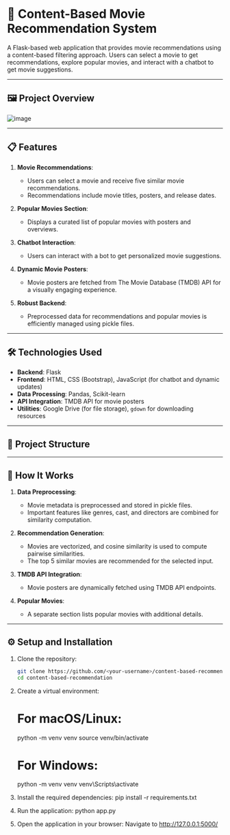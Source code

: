 # 🎥 Content-Based Movie Recommendation System

A Flask-based web application that provides movie recommendations using a content-based filtering approach. Users can select a movie to get recommendations, explore popular movies, and interact with a chatbot to get movie suggestions. 

---

## 🖼️ Project Overview

![image](https://github.com/user-attachments/assets/973b9ea0-db74-46d7-8272-0d636fa9277d)

---

## 📋 Features

1. **Movie Recommendations**: 
   - Users can select a movie and receive five similar movie recommendations.
   - Recommendations include movie titles, posters, and release dates.

2. **Popular Movies Section**:
   - Displays a curated list of popular movies with posters and overviews.

3. **Chatbot Interaction**:
   - Users can interact with a bot to get personalized movie suggestions.

4. **Dynamic Movie Posters**:
   - Movie posters are fetched from The Movie Database (TMDB) API for a visually engaging experience.

5. **Robust Backend**:
   - Preprocessed data for recommendations and popular movies is efficiently managed using pickle files.

---

## 🛠️ Technologies Used

- **Backend**: Flask
- **Frontend**: HTML, CSS (Bootstrap), JavaScript (for chatbot and dynamic updates)
- **Data Processing**: Pandas, Scikit-learn
- **API Integration**: TMDB API for movie posters
- **Utilities**: Google Drive (for file storage), `gdown` for downloading resources

---

## 📂 Project Structure

---

## 🧠 How It Works

1. **Data Preprocessing**:
   - Movie metadata is preprocessed and stored in pickle files.
   - Important features like genres, cast, and directors are combined for similarity computation.

2. **Recommendation Generation**:
   - Movies are vectorized, and cosine similarity is used to compute pairwise similarities.
   - The top 5 similar movies are recommended for the selected input.

3. **TMDB API Integration**:
   - Movie posters are dynamically fetched using TMDB API endpoints.

4. **Popular Movies**:
   - A separate section lists popular movies with additional details.


---

## ⚙️ Setup and Installation

1. Clone the repository:
   ```bash
   git clone https://github.com/<your-username>/content-based-recommendation.git
   cd content-based-recommendation

2. Create a virtual environment:
   # For macOS/Linux:
   python -m venv venv
   source venv/bin/activate
   
   # For Windows:
   python -m venv venv
   venv\Scripts\activate

3. Install the required dependencies:
   pip install -r requirements.txt

4. Run the application:
   python app.py

5. Open the application in your browser:
   Navigate to http://127.0.0.1:5000/

